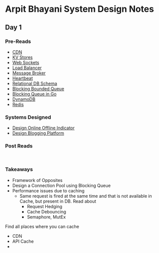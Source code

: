 # Arpit Bhayani System Design Notes

## Day 1

### Pre-Reads
- [CDN](https://www.cloudflare.com/en-in/learning/cdn/what-is-a-cdn/)
- [KV Stores](https://en.wikipedia.org/wiki/Key%E2%80%93value_database)
- [Web Sockets](https://www.twilio.com/docs/glossary/what-are-websockets)
- [Load Balancer](https://www.digitalocean.com/community/tutorials/what-is-load-balancing)
- [Message Broker](https://tsh.io/blog/message-broker/)
- [Heartbeat](https://en.wikipedia.org/wiki/Heartbeat_(computing))
- [Relational DB Schema](https://medium.com/@kimtnguyen/relational-database-schema-design-overview-70e447ff66f9)
- [Blocking Bounded Queue](https://morestina.net/blog/1400/minimalistic-blocking-bounded-queue-for-c)
- [Blocking Queue in Go](https://johannes-weigend.medium.com/concurrency-in-go-32a8b1e35337)
- [DynamoDB](https://docs.aws.amazon.com/amazondynamodb/latest/developerguide/Introduction.html)
- [Redis](https://redis.io/about/)

### Systems Designed
- [Design Online Offline Indicator](https://github.com/arpitbbhayani/system-design-questions/blob/master/online-offline-indicator.md)
- [Design Blogging Platform](https://github.com/arpitbbhayani/system-design-questions/blob/master/blogging-platform.md)

### Post Reads

<br/>

### Takeaways

- Framework of Opposites
- Design a Connection Pool using Blocking Queue
- Performance issues due to caching
  - Same request is fired at the same time and that is not available in Cache, but present in DB. Read about
    - Request Hedging
    - Cache Debouncing
    - Semaphore, MutEx


Find all places where you can cache
- CDN
- API Cache
- 
